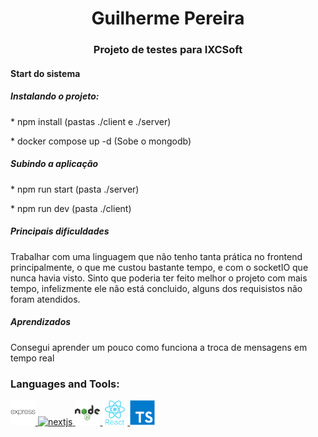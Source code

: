 <h1 align="center">Guilherme Pereira</h1>
<h3 align="center">Projeto de testes para IXCSoft</h3>
<h4>Start do sistema</h4>
<h5>Instalando o projeto:</h5>
<p>* npm install (pastas ./client e ./server)</p>
<p>* docker compose up -d (Sobe o mongodb)</p>
<h5> Subindo a aplicação </h5>
<p>* npm run start (pasta ./server) </p>
<p>* npm run dev (pasta ./client) </p>


<h5>Principais dificuldades</h5>
<p>
Trabalhar com uma linguagem que não tenho tanta prática no frontend 
principalmente, o que me custou bastante tempo, e com o socketIO que nunca havia visto.
Sinto que poderia ter feito melhor o projeto com mais tempo, infelizmente
ele não está concluido, alguns dos requisistos não foram atendidos.
</p>
<h5>Aprendizados</h5>
<p>Consegui aprender um pouco como funciona a troca de mensagens em tempo real</p>



<h3 align="left">Languages and Tools:</h3>
<p align="left"> <a href="https://expressjs.com" target="_blank" rel="noreferrer"> <img src="https://raw.githubusercontent.com/devicons/devicon/master/icons/express/express-original-wordmark.svg" alt="express" width="40" height="40"/> </a> <a href="https://nextjs.org/" target="_blank" rel="noreferrer"> <img src="https://cdn.worldvectorlogo.com/logos/nextjs-2.svg" alt="nextjs" width="40" height="40"/> </a> <a href="https://nodejs.org" target="_blank" rel="noreferrer"> <img src="https://raw.githubusercontent.com/devicons/devicon/master/icons/nodejs/nodejs-original-wordmark.svg" alt="nodejs" width="40" height="40"/> </a> <a href="https://reactjs.org/" target="_blank" rel="noreferrer"> <img src="https://raw.githubusercontent.com/devicons/devicon/master/icons/react/react-original-wordmark.svg" alt="react" width="40" height="40"/> </a> <a href="https://www.typescriptlang.org/" target="_blank" rel="noreferrer"> <img src="https://raw.githubusercontent.com/devicons/devicon/master/icons/typescript/typescript-original.svg" alt="typescript" width="40" height="40"/> </a> </p>